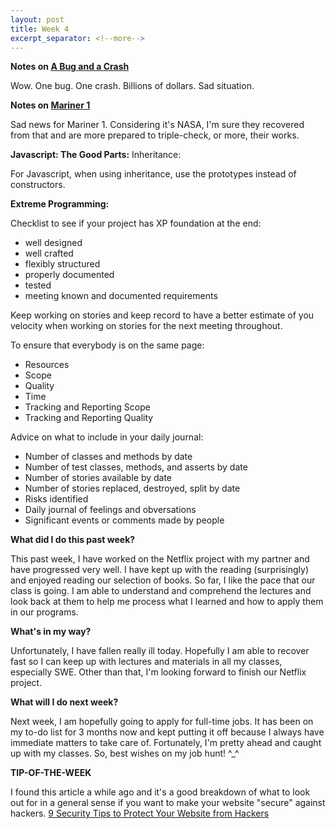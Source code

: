 ```yaml
---
layout: post
title: Week 4
excerpt_separator: <!--more-->
---
```


<!--more-->

**Notes on [A Bug and a Crash](https://around.com/ariane.html)**

Wow. One bug. One crash. Billions of dollars. Sad situation.

**Notes on [Mariner 1](http://webcache.googleusercontent.com/search?q=cache:ZBWTovsmUrMJ:nssdc.gsfc.nasa.gov/nmc/spacecraftDisplay.do%3Fid%3DMARIN1+&cd=1&hl=en&ct=clnk&gl=us)**

Sad news for Mariner 1. Considering it's NASA, I'm sure they recovered from that and are more prepared to triple-check, or more, their works. 

**Javascript: The Good Parts:**
Inheritance:

For Javascript, when using inheritance, use the prototypes instead of constructors. 

**Extreme Programming:**

Checklist to see if your project has XP foundation at the end:
* well designed 
* well crafted
* flexibly structured
* properly documented
* tested
* meeting known and documented requirements

Keep working on stories and keep record to have a better estimate of you velocity when working on stories for the next meeting throughout. 

To ensure that everybody is on the same page:
* Resources
* Scope
* Quality
* Time
* Tracking and Reporting Scope
* Tracking and Reporting Quality

Advice on what to include in your daily journal:

* Number of classes and methods by date
* Number of test classes, methods, and asserts by date
* Number of stories available by date
* Number of stories replaced, destroyed, split by date
* Risks identified
* Daily journal of feelings and obversations
* Significant events or comments made by people

**What did I do this past week?**

This past week, I have worked on the Netflix project with my partner and have progressed very well. I have kept up with the reading (surprisingly) and enjoyed reading our selection of books. So far, I like the pace that our class is going. I am able to understand and comprehend the lectures and look back at them to help me process what I learned and how to apply them in our programs. 

**What's in my way?**

Unfortunately, I have fallen really ill today. Hopefully I am able to recover fast so I can keep up with lectures and materials in all my classes, especially SWE. Other than that, I'm looking forward to finish our Netflix project. 

**What will I do next week?**

Next week, I am hopefully going to apply for full-time jobs. It has been on my to-do list for 3 months now and kept putting it off because I always have immediate matters to take care of. Fortunately, I'm pretty ahead and caught up with my classes. So, best wishes on my job hunt! ^_^

**TIP-OF-THE-WEEK**

I found this article a while ago and it's a good breakdown of what to look out for in a general sense if you want to make your website "secure" against hackers. 
[9 Security Tips to Protect Your Website from Hackers](http://www.creativebloq.com/web-design/website-security-tips-protect-your-site-7122853)
